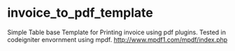 # invoice_to_pdf_template
Simple Table base Template for Printing invoice using pdf plugins.
Tested in codeigniter envornment using mpdf.
http://www.mpdf1.com/mpdf/index.php
